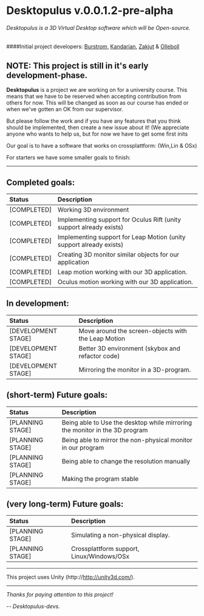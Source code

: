 # Desktopulus v.0.0.1.2-pre-alpha
###### Desktopulus is a 3D Virtual Desktop software which will be Open-source.
####Initial project developers: [Burstrom](https://github.com/burstrom), [Kandarian](https://github.com/Kandarian), [Zakjut](https://github.com/Zakjut) & [Olleboll](https://github.com/Olleboll)


## **NOTE:** This project is still in it's early development-phase.


**Desktopulus** is a project we are working on for a university course. This means that we have to be reserved when accepting contribution from others for now. This will be changed as soon as our course has ended or when we've gotten an OK from our supervisor. 

But please follow the work and if you have any features that you think should be implemented, then create a new issue about it! 
(We appreciate anyone who wants to help us, but for now we have to get some first inits

Our goal is to have a software that works on crossplattform: (Win,Lin & OSx)

For starters we have some smaller goals to finish:

***
## Completed goals:
| Status | Description |
| :------------ | :-----|
| [COMPLETED] | Working 3D environment | 
| [COMPLETED] | Implementing support for Oculus Rift (unity support already exists)|
| [COMPLETED] | Implementing support for Leap Motion (unity support already exists)|
| [COMPLETED] | Creating 3D monitor similar objects for our application|
| [COMPLETED] | Leap motion working with our 3D application. |
| [COMPLETED] | Oculus motion working with our 3D application. |

## In development:

| Status | Description |
| :------------ | :-----|
| [DEVELOPMENT STAGE] | Move around the screen-objects with the Leap Motion |
| [DEVELOPMENT STAGE] | Better 3D environment (skybox and refactor code) |
| [DEVELOPMENT STAGE] | Mirroring the monitor in a 3D-program.|

## (short-term) Future goals:
| Status | Description |
| :------------ | :-----|
| [PLANNING STAGE] | Being able to Use the desktop while mirroring the monitor in the 3D program |
| [PLANNING STAGE] | Being able to mirror the non-physical monitor in our program |
| [PLANNING STAGE] | Being able to change the resolution manually |
| [PLANNING STAGE] | Making the program stable |

## (very long-term) Future goals:
| Status | Description |
| :------------ | :-----|
| [PLANNING STAGE] | Simulating a non-physical display.|
| [PLANNING STAGE] | Crossplattform support, Linux/Windows/OSx |

***

This project uses Unity (http://http://unity3d.com/).

***

*Thanks for paying attention to this project!*

*-- Desktopulus-devs.*
